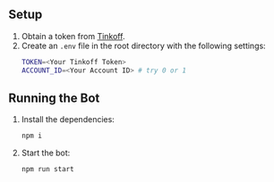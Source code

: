 ## Setup

1. Obtain a token from [Tinkoff](https://www.tinkoff.ru/invest/settings).
2. Create an `.env` file in the root directory with the following settings:
    ```bash
    TOKEN=<Your Tinkoff Token>
    ACCOUNT_ID=<Your Account ID> # try 0 or 1
    ```

## Running the Bot

1. Install the dependencies:
    ```bash
    npm i
    ```
2. Start the bot:
    ```bash
    npm run start
    ```
